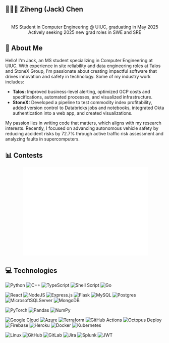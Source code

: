 ## 👨🏻‍💻 Ziheng (Jack) Chen
<p align="center">
  <a href="https://www.linkedin.com/in/zihengjackchen/" target="_blank"><img alt="" src="https://img.shields.io/badge/LinkedIn-0077B5?style=for-the-badge&logo=linkedin&logoColor=white" style="vertical-align:center" /></a>
  <a href="https://zihengjackchen.com/" target="_blank"><img alt="" src="https://img.shields.io/badge/Portfolio-255E63?style=for-the-badge&logo=About.me&logoColor=white" style="vertical-align:center" /></a>
  <a href="https://leetcode.com/zihengjackchen" target="_blank"><img alt="" src="https://img.shields.io/badge/-LeetCode-FFA116?style=for-the-badge&logo=LeetCode&logoColor=black" style="vertical-align:center" /></a>
  <a href="https://codeforces.com/profile/GodstaffJax" target="_blank"><img alt="" src="https://img.shields.io/badge/Codeforces-445f9d?style=for-the-badge&logo=Codeforces&logoColor=white" style="vertical-align:center" /></a><br>
  MS Student in Computer Engineering @ UIUC, graduating in May 2025 <br>
  Actively seeking 2025 new grad roles in SWE and SRE
</p>

## 💫 About Me
<p>
  Hello! I'm Jack, an MS student specializing in Computer Engineering at UIUC. With experience in site reliability and data engineering roles at Talos and StoneX Group, I'm passionate about creating impactful software that drives innovation and safety in technology.
  Some of my industry work includes:
  <ul>
    <li><strong>Talos:</strong> Improved business-level alerting, optimized GCP costs and specifications, automated processes, and visualized infrastructure.</li>
    <li><strong>StoneX:</strong> Developed a pipeline to test commodity index profitability, added version control to Databricks jobs and notebooks, integrated Okta authentication into a web app, and created visualizations.</li>
  </ul>
  My passion lies in writing code that matters, which aligns with my research interests. Recently, I focused on advancing autonomous vehicle safety by reducing accident risks by 72.7% through active traffic risk assessment and analyzing faults in supercomputers.
</p>

## 📊 Contests
<p align="center">
  <a href="https://leetcode.com/zihengjackchen" target="_blank"><img height="273em" alt="" src="https://leetcard.jacoblin.cool/zihengjackchen?theme=nord&font=PT%20Mono&ext=contest" style="vertical-align:center" /></a>
  <a href="https://codeforces.com/profile/GodstaffJax" target="_blank"><img height="280em" alt="" src="https://raw.githubusercontent.com/zihengjackchen/cf-stats/main/output/light_card.svg#gh-dark-mode-only" style="vertical-align:center" /></a>
</p>

## 💻 Technologies
![Python](https://img.shields.io/badge/python-3670A0?style=for-the-badge&logo=python&logoColor=ffdd54) 
![C++](https://img.shields.io/badge/c++-%2300599C.svg?style=for-the-badge&logo=c%2B%2B&logoColor=white) 
![TypeScript](https://img.shields.io/badge/typescript-%23007ACC.svg?style=for-the-badge&logo=typescript&logoColor=white) 
![Shell Script](https://img.shields.io/badge/shell_script-%23121011.svg?style=for-the-badge&logo=gnu-bash&logoColor=white) 
![Go](https://img.shields.io/badge/go-%2300ADD8.svg?style=for-the-badge&logo=go&logoColor=white)

![React](https://img.shields.io/badge/react-%2320232a.svg?style=for-the-badge&logo=react&logoColor=%2361DAFB) 
![NodeJS](https://img.shields.io/badge/node.js-6DA55F?style=for-the-badge&logo=node.js&logoColor=white) 
![Express.js](https://img.shields.io/badge/express.js-%23404d59.svg?style=for-the-badge&logo=express&logoColor=%2361DAFB) 
![Flask](https://img.shields.io/badge/flask-%23000.svg?style=for-the-badge&logo=flask&logoColor=white) 
![MySQL](https://img.shields.io/badge/mysql-4479A1.svg?style=for-the-badge&logo=mysql&logoColor=white) 
![Postgres](https://img.shields.io/badge/postgres-%23316192.svg?style=for-the-badge&logo=postgresql&logoColor=white) 
![MicrosoftSQLServer](https://img.shields.io/badge/Microsoft%20SQL%20Server-CC2927?style=for-the-badge&logo=microsoft%20sql%20server&logoColor=white) 
![MongoDB](https://img.shields.io/badge/MongoDB-%234ea94b.svg?style=for-the-badge&logo=mongodb&logoColor=white) 

![PyTorch](https://img.shields.io/badge/PyTorch-%23EE4C2C.svg?style=for-the-badge&logo=PyTorch&logoColor=white) 
![Pandas](https://img.shields.io/badge/pandas-%23150458.svg?style=for-the-badge&logo=pandas&logoColor=white) 
![NumPy](https://img.shields.io/badge/numpy-%23013243.svg?style=for-the-badge&logo=numpy&logoColor=white) 

![Google Cloud](https://img.shields.io/badge/GoogleCloud-%234285F4.svg?style=for-the-badge&logo=google-cloud&logoColor=white) 
![Azure](https://img.shields.io/badge/azure-%230072C6.svg?style=for-the-badge&logo=microsoftazure&logoColor=white) 
![Terraform](https://img.shields.io/badge/terraform-%235835CC.svg?style=for-the-badge&logo=terraform&logoColor=white)
![GitHub Actions](https://img.shields.io/badge/github%20actions-%232671E5.svg?style=for-the-badge&logo=githubactions&logoColor=white) 
![Octopus Deploy](https://img.shields.io/badge/octopus%20deploy-0D80D8?style=for-the-badge&logo=octopusdeploy&logoColor=white) 
![Firebase](https://img.shields.io/badge/firebase-%23039BE5.svg?style=for-the-badge&logo=firebase) 
![Heroku](https://img.shields.io/badge/heroku-%23430098.svg?style=for-the-badge&logo=heroku&logoColor=white) 
![Docker](https://img.shields.io/badge/docker-%230db7ed.svg?style=for-the-badge&logo=docker&logoColor=white) 
![Kubernetes](https://img.shields.io/badge/kubernetes-%23326ce5.svg?style=for-the-badge&logo=kubernetes&logoColor=white) 

![Linux](https://img.shields.io/badge/Linux-FCC624?style=for-the-badge&logo=linux&logoColor=black)
![GitHub](https://img.shields.io/badge/github-%23121011.svg?style=for-the-badge&logo=github&logoColor=white) 
![GitLab](https://img.shields.io/badge/gitlab-%23181717.svg?style=for-the-badge&logo=gitlab&logoColor=white) 
![Jira](https://img.shields.io/badge/jira-%230A0FFF.svg?style=for-the-badge&logo=jira&logoColor=white) 
![Splunk](https://img.shields.io/badge/splunk-%23000000.svg?style=for-the-badge&logo=splunk&logoColor=white) 
![JWT](https://img.shields.io/badge/JWT-black?style=for-the-badge&logo=JSON%20web%20tokens)
